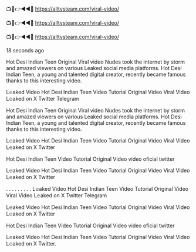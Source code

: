 
📺📱👉◄◄🔴  https://alltvsteam.com/viral-video/

📺📱👉◄◄🔴  https://alltvsteam.com/viral-video/

📺📱👉◄◄🔴  https://alltvsteam.com/viral-video/

18 seconds ago

Hot Desi Indian Teen Original Viral video Nudes took the internet by storm and amazed viewers on various Leaked social media platforms. Hot Desi Indian Teen, a young and talented digital creator, recently became famous thanks to this interesting video.

L𝚎aked Video Hot Desi Indian Teen Video Tutorial Original Video Viral Video L𝚎aked on X Twitter Telegram

Hot Desi Indian Teen Original Viral video Nudes took the internet by storm and amazed viewers on various Leaked social media platforms. Hot Desi Indian Teen, a young and talented digital creator, recently became famous thanks to this interesting video.

L𝚎aked Video Hot Desi Indian Teen Video Tutorial Original Video Viral Video L𝚎aked on X Twitter

Hot Desi Indian Teen Video Tutorial Original Video video oficial twitter

L𝚎aked Video Hot Desi Indian Teen Video Tutorial Original Video Viral Video L𝚎aked on X Twitter

. . . . . . . . . L𝚎aked Video Hot Desi Indian Teen Video Tutorial Original Video Viral Video L𝚎aked on X Twitter Telegram

L𝚎aked Video Hot Desi Indian Teen Video Tutorial Original Video Viral Video L𝚎aked on X Twitter

Hot Desi Indian Teen Video Tutorial Original Video video oficial twitter

L𝚎aked Video Hot Desi Indian Teen Video Tutorial Original Video Viral Video L𝚎aked on X Twitter.
